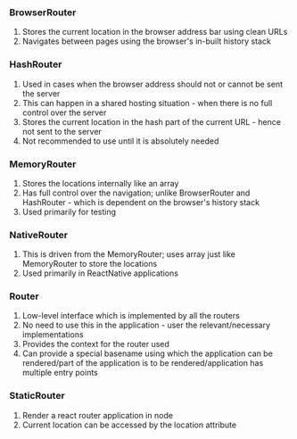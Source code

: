 ### BrowserRouter
1. Stores the current location in the browser address bar using clean URLs 
2. Navigates between pages using the browser's in-built history stack 

### HashRouter
1. Used in cases when the browser address should not or cannot be sent the server
2. This can happen in a shared hosting situation - when there is no full control over the server
3. Stores the current location in the hash part of the current URL - hence not sent to the server
4. Not recommended to use until it is absolutely needed

### MemoryRouter
1. Stores the locations internally like an array
2. Has full control over the navigation; unlike BrowserRouter and HashRouter - which is dependent on the browser's history stack
3. Used primarily for testing 

### NativeRouter
1. This is driven from the MemoryRouter; uses array just like MemoryRouter to store the locations
2. Used primarily in ReactNative applications

### Router
1. Low-level interface which is implemented by all the routers
2. No need to use this in the application - user the relevant/necessary implementations
3. Provides the context for the router used
4. Can provide a special basename using which the application can be rendered/part of the application is to be rendered/application has multiple entry points

### StaticRouter
1. Render a react router application in node
2. Current location can be accessed by the location attribute